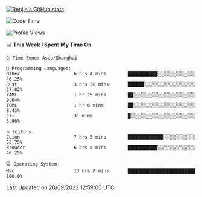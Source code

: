 [![Renjie's GitHub stats](https://github-readme-stats.vercel.app/api?username=liurenjie1024&show_icons=true&theme=chartreuse-dark)](https://github.com/anuraghazra/github-readme-stats)

<!--START_SECTION:waka-->
![Code Time](http://img.shields.io/badge/Code%20Time-168%20hrs%2039%20mins-blue)

![Profile Views](http://img.shields.io/badge/Profile%20Views-18-blue)

📊 **This Week I Spent My Time On** 

```text
⌚︎ Time Zone: Asia/Shanghai

💬 Programming Languages: 
Other                    6 hrs 4 mins        ███████████░░░░░░░░░░░░░░   46.25% 
Rust                     3 hrs 32 mins       ██████░░░░░░░░░░░░░░░░░░░   27.02% 
YAML                     1 hr 15 mins        ██░░░░░░░░░░░░░░░░░░░░░░░   9.64% 
TOML                     1 hr 6 mins         ██░░░░░░░░░░░░░░░░░░░░░░░   8.43% 
C++                      31 mins             █░░░░░░░░░░░░░░░░░░░░░░░░   3.96%

🔥 Editors: 
CLion                    7 hrs 3 mins        █████████████░░░░░░░░░░░░   53.75% 
Browser                  6 hrs 4 mins        ███████████░░░░░░░░░░░░░░   46.25%

💻 Operating System: 
Mac                      13 hrs 7 mins       █████████████████████████   100.0%

```


 Last Updated on 20/09/2022 12:59:06 UTC
<!--END_SECTION:waka-->

